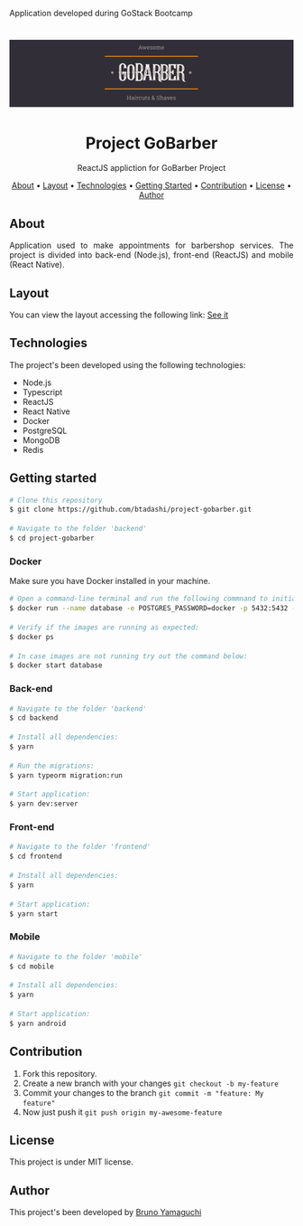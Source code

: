Application developed during GoStack Bootcamp

<h1 align="center">
  <img alt="logo" title="gobarber" src=".github/logo.png" />
</h1>
<h1 align="center">Project GoBarber</h1>
<p align="center">ReactJS appliction for GoBarber Project</p>

<p align="center">
 <a href="#about">About</a> •
 <a href="#layout">Layout</a> •
 <a href="#technologies">Technologies</a> •
  <a href="getting">Getting Started</a> •
 <a href="#contribution">Contribution</a> •
 <a href="#license">License</a> •
 <a href="#author">Author</a>
</p>

## About
<p align="justify">Application used to make appointments for barbershop services. The project is divided into back-end (Node.js), front-end (ReactJS) and mobile (React Native).</p>

## Layout
<p align="justify">You can view the layout accessing the following link: <a href="https://www.figma.com/file/BXCihtXXh9p37lGsENV614/GoBarber?node-id=34%3A1180">See it</a>

## Technologies
The project's been developed using the following technologies:
- Node.js
- Typescript
- ReactJS
- React Native
- Docker
- PostgreSQL
- MongoDB
- Redis

## Getting started
```bash
# Clone this repository
$ git clone https://github.com/btadashi/project-gobarber.git

# Navigate to the folder 'backend'
$ cd project-gobarber
```
### Docker
Make sure you have Docker installed in your machine.
```bash
# Open a command-line terminal and run the following commnand to initialize docker:
$ docker run --name database -e POSTGRES_PASSWORD=docker -p 5432:5432 -d postgres

# Verify if the images are running as expected:
$ docker ps

# In case images are not running try out the command below:
$ docker start database
```
### Back-end
```bash
# Navigate to the folder 'backend'
$ cd backend

# Install all dependencies:
$ yarn

# Run the migrations:
$ yarn typeorm migration:run

# Start application:
$ yarn dev:server
```
### Front-end
```bash
# Navigate to the folder 'frontend'
$ cd frontend

# Install all dependencies:
$ yarn

# Start application:
$ yarn start
```
### Mobile
```bash
# Navigate to the folder 'mobile'
$ cd mobile

# Install all dependencies:
$ yarn

# Start application:
$ yarn android
```
## Contribution
1. Fork this repository.
2. Create a new branch with your changes ```git checkout -b my-feature```
3. Commit your changes to the branch ```git commit -m "feature: My feature"```
4. Now just push it ```git push origin my-awesome-feature```
## License
This project is under MIT license. 
## Author
This project's been developed by <a href="https://www.linkedin.com/in/bruno-yamaguchi/">Bruno Yamaguchi</a>
